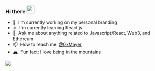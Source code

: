 ### Hi there <a href="https://www.kylemayer.dev"><img src="https://media.giphy.com/media/hvRJCLFzcasrR4ia7z/giphy.gif" width="25px"></a>


- 🧱 &nbsp;I’m currently working on my personal branding 
- ⚛️ &nbsp;I’m currently learning React.js
- 💬 &nbsp;Ask me about anything related to Javascript/React, Web3, and Ethereum
- 📫 &nbsp;How to reach me: [@0xMayer](https://twitter.com/0xMayer)
- 🏔 &nbsp;Fun fact: I love being in the mountains

<img src="https://res.cloudinary.com/mountaincloud/image/upload/v1630525550/E7d6BYSWUAE4Os8_1_eonmvg.png"></img>
